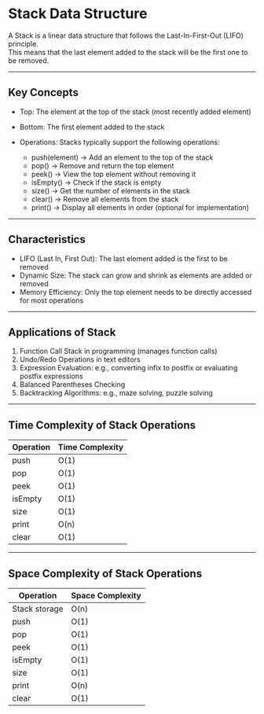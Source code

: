 # Stack Data Structure

A Stack is a linear data structure that follows the Last-In-First-Out (LIFO) principle.  
This means that the last element added to the stack will be the first one to be removed.  

---

## Key Concepts

- Top: The element at the top of the stack (most recently added element)  
- Bottom: The first element added to the stack  
- Operations: Stacks typically support the following operations:

  - push(element) → Add an element to the top of the stack
  - pop() → Remove and return the top element
  - peek() → View the top element without removing it
  - isEmpty() → Check if the stack is empty
  - size() → Get the number of elements in the stack
  - clear() → Remove all elements from the stack
  - print() → Display all elements in order (optional for implementation)

---

## Characteristics

- LIFO (Last In, First Out): The last element added is the first to be removed  
- Dynamic Size: The stack can grow and shrink as elements are added or removed  
- Memory Efficiency: Only the top element needs to be directly accessed for most operations  

---

## Applications of Stack

1. Function Call Stack in programming (manages function calls)  
2. Undo/Redo Operations in text editors  
3. Expression Evaluation: e.g., converting infix to postfix or evaluating postfix expressions  
4. Balanced Parentheses Checking  
5. Backtracking Algorithms: e.g., maze solving, puzzle solving  

---

## Time Complexity of Stack Operations

| Operation | Time Complexity|
|-----------|----------------|
| push      | O(1)           |
| pop       | O(1)           |
| peek      | O(1)           |
| isEmpty   | O(1)           |
| size      | O(1)           |
| print     | O(n)           |
| clear     | O(1)           |

---

## Space Complexity of Stack Operations

| Operation      | Space Complexity|
|----------------|-----------------|
| Stack storage  | O(n)            |
| push           | O(1)            |
| pop            | O(1)            |
| peek           | O(1)            |
| isEmpty        | O(1)            |
| size           | O(1)            |
| print          | O(n)            |
| clear          | O(1)            |




